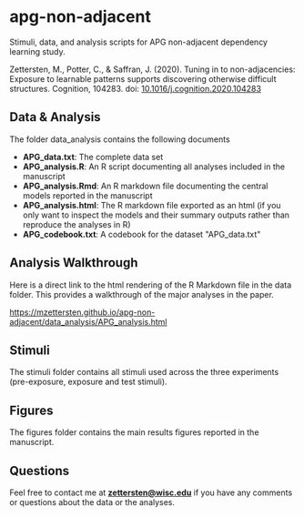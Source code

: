 # apg-non-adjacent
Stimuli, data, and analysis scripts for APG non-adjacent dependency learning study.

 Zettersten, M., Potter, C., & Saffran, J. (2020). Tuning in to non-adjacencies: Exposure to learnable patterns supports discovering otherwise difficult structures. Cognition, 104283. doi: [10.1016/j.cognition.2020.104283](https://doi.org/10.1016/j.cognition.2020.104283)

## Data & Analysis

The folder data_analysis contains the following documents

- **APG_data.txt**: The complete data set
- **APG_analysis.R**: An R script documenting all analyses included in the manuscript
- **APG_analysis.Rmd**: An R markdown file documenting the central models reported in the manuscript
- **APG_analysis.html**: The R markdown file exported as an html (if you only want to inspect the models and their summary outputs rather than reproduce the analyses in R)
- **APG_codebook.txt**: A codebook for the dataset "APG_data.txt"

## Analysis Walkthrough

Here is a direct link to the html rendering of the R Markdown file in the data folder. This provides a walkthrough of the major analyses in the paper.

https://mzettersten.github.io/apg-non-adjacent/data_analysis/APG_analysis.html

## Stimuli

The stimuli folder contains all stimuli used across the three experiments (pre-exposure, exposure and test stimuli).

## Figures

The figures folder contains the main results figures reported in the manuscript.

## Questions

Feel free to contact me at **zettersten@wisc.edu** if you have any comments or questions about the data or the analyses.

